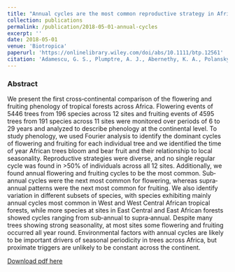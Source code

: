 ```yaml
---
title: "Annual cycles are the most common reproductive strategy in African tropical tree communities"
collection: publications
permalink: /publication/2018-05-01-annual-cycles
excerpt: ''
date: 2018-05-01
venue: 'Biotropica'
paperurl: 'https://onlinelibrary.wiley.com/doi/abs/10.1111/btp.12561'
citation: 'Adamescu, G. S., Plumptre, A. J., Abernethy, K. A., Polansky, L., Bush, E. R., Shoo, L. P., ... & Beale, C. M. 2018. Annual cycles are the most common reproductive strategy in African tropical tree communities. Biotropica, 50(3), pp.418-430.'
---
```

  
### Abstract
We present the first cross‐continental comparison of the flowering and fruiting phenology of tropical forests across Africa. Flowering events of 5446 trees from 196 species across 12 sites and fruiting events of 4595 trees from 191 species across 11 sites were monitored over periods of 6 to 29 years and analyzed to describe phenology at the continental level. To study phenology, we used Fourier analysis to identify the dominant cycles of flowering and fruiting for each individual tree and we identified the time of year African trees bloom and bear fruit and their relationship to local seasonality. Reproductive strategies were diverse, and no single regular cycle was found in >50% of individuals across all 12 sites. Additionally, we found annual flowering and fruiting cycles to be the most common. Sub‐annual cycles were the next most common for flowering, whereas supra‐annual patterns were the next most common for fruiting. We also identify variation in different subsets of species, with species exhibiting mainly annual cycles most common in West and West Central African tropical forests, while more species at sites in East Central and East African forests showed cycles ranging from sub‐annual to supra‐annual. Despite many trees showing strong seasonality, at most sites some flowering and fruiting occurred all year round. Environmental factors with annual cycles are likely to be important drivers of seasonal periodicity in trees across Africa, but proximate triggers are unlikely to be constant across the continent.

[Download pdf here](https://dspace.stir.ac.uk/bitstream/1893/27321/1/Adamescu%20et%20al.%202018.%20Biotropica_manuscript.pdf)
